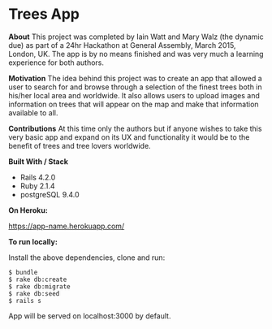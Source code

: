 
Trees App 
=============    

**About**
This project was completed by Iain Watt and Mary Walz (the dynamic due) as part of a 24hr Hackathon at General Assembly, March 2015, London, UK. The app is by no means finished and was very much a learning experience for both authors.  

**Motivation**
The idea behind this project was to create an app that allowed a user to search for and browse through a selection of the finest trees both in his/her local area and worldwide. It also allows users to upload images and information on trees that will appear on the map and make that information available to all. 

**Contributions**
At this time only the authors but if anyone wishes to take this very basic app and expand on its UX and functionality it would be to the benefit of trees and tree lovers worldwide.  

**Built With / Stack**

- Rails 4.2.0
- Ruby 2.1.4 
- postgreSQL 9.4.0
   

**On Heroku:**

https://app-name.herokuapp.com/


**To run locally:**

Install the above dependencies, clone and run:

    $ bundle
    $ rake db:create
    $ rake db:migrate
    $ rake db:seed
    $ rails s

App will be served on localhost:3000 by default.